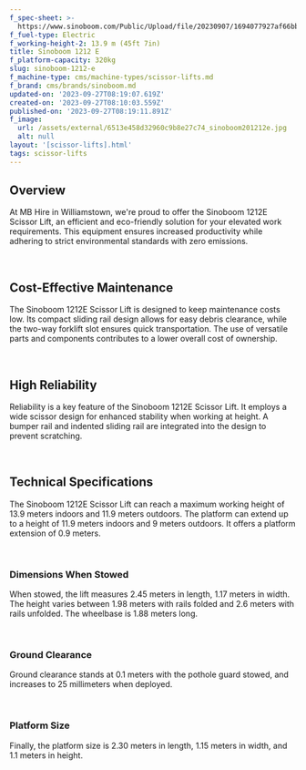 ```yaml
---
f_spec-sheet: >-
  https://www.sinoboom.com/Public/Upload/file/20230907/1694077927af66bbd84d1b981f.pdf
f_fuel-type: Electric
f_working-height-2: 13.9 m (45ft 7in)
title: Sinoboom 1212 E
f_platform-capacity: 320kg
slug: sinoboom-1212-e
f_machine-type: cms/machine-types/scissor-lifts.md
f_brand: cms/brands/sinoboom.md
updated-on: '2023-09-27T08:19:07.619Z'
created-on: '2023-09-27T08:10:03.559Z'
published-on: '2023-09-27T08:19:11.891Z'
f_image:
  url: /assets/external/6513e458d32960c9b8e27c74_sinoboom201212e.jpg
  alt: null
layout: '[scissor-lifts].html'
tags: scissor-lifts
---
```


Overview
--------

At MB Hire in Williamstown, we're proud to offer the Sinoboom 1212E Scissor Lift, an efficient and eco-friendly solution for your elevated work requirements. This equipment ensures increased productivity while adhering to strict environmental standards with zero emissions.

‍

Cost-Effective Maintenance
--------------------------

The Sinoboom 1212E Scissor Lift is designed to keep maintenance costs low. Its compact sliding rail design allows for easy debris clearance, while the two-way forklift slot ensures quick transportation. The use of versatile parts and components contributes to a lower overall cost of ownership.

‍

High Reliability
----------------

Reliability is a key feature of the Sinoboom 1212E Scissor Lift. It employs a wide scissor design for enhanced stability when working at height. A bumper rail and indented sliding rail are integrated into the design to prevent scratching.

‍

Technical Specifications
------------------------

The Sinoboom 1212E Scissor Lift can reach a maximum working height of 13.9 meters indoors and 11.9 meters outdoors. The platform can extend up to a height of 11.9 meters indoors and 9 meters outdoors. It offers a platform extension of 0.9 meters.

‍

### Dimensions When Stowed

When stowed, the lift measures 2.45 meters in length, 1.17 meters in width. The height varies between 1.98 meters with rails folded and 2.6 meters with rails unfolded. The wheelbase is 1.88 meters long.

‍

### Ground Clearance

Ground clearance stands at 0.1 meters with the pothole guard stowed, and increases to 25 millimeters when deployed.

‍

### Platform Size

Finally, the platform size is 2.30 meters in length, 1.15 meters in width, and 1.1 meters in height.

‍
